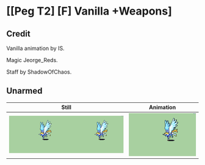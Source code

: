 # [\[Peg T2\] \[F\] Vanilla +Weapons]

## Credit

Vanilla animation by IS.

Magic Jeorge_Reds.

Staff by ShadowOfChaos.
	
## Unarmed

| Still | Animation |
| :---: | :-------: |
| ![Unarmed still](./Unarmed_000.png) | ![Unarmed animation](./Unarmed.gif) |
